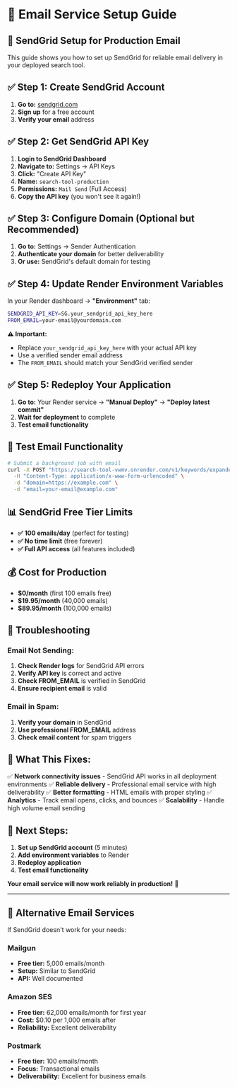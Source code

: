 # 📧 Email Service Setup Guide

## **🚀 SendGrid Setup for Production Email**

This guide shows you how to set up SendGrid for reliable email delivery in your deployed search tool.

## **✅ Step 1: Create SendGrid Account**

1. **Go to:** [sendgrid.com](https://sendgrid.com)
2. **Sign up** for a free account
3. **Verify your email** address

## **✅ Step 2: Get SendGrid API Key**

1. **Login to SendGrid Dashboard**
2. **Navigate to:** Settings → API Keys
3. **Click:** "Create API Key"
4. **Name:** `search-tool-production`
5. **Permissions:** `Mail Send` (Full Access)
6. **Copy the API key** (you won't see it again!)

## **✅ Step 3: Configure Domain (Optional but Recommended)**

1. **Go to:** Settings → Sender Authentication
2. **Authenticate your domain** for better deliverability
3. **Or use:** SendGrid's default domain for testing

## **✅ Step 4: Update Render Environment Variables**

In your Render dashboard → **"Environment"** tab:

```bash
SENDGRID_API_KEY=SG.your_sendgrid_api_key_here
FROM_EMAIL=your-email@yourdomain.com
```

**⚠️ Important:**
- Replace `your_sendgrid_api_key_here` with your actual API key
- Use a verified sender email address
- The `FROM_EMAIL` should match your SendGrid verified sender

## **✅ Step 5: Redeploy Your Application**

1. **Go to:** Your Render service → **"Manual Deploy"** → **"Deploy latest commit"**
2. **Wait for deployment** to complete
3. **Test email functionality**

## **🧪 Test Email Functionality**

```bash
# Submit a background job with email
curl -X POST "https://search-tool-vwmv.onrender.com/v1/keywords/expanded-async" \
  -H "Content-Type: application/x-www-form-urlencoded" \
  -d "domain=https://example.com" \
  -d "email=your-email@example.com"
```

## **📊 SendGrid Free Tier Limits**

- **✅ 100 emails/day** (perfect for testing)
- **✅ No time limit** (free forever)
- **✅ Full API access** (all features included)

## **💰 Cost for Production**

- **$0/month** (first 100 emails free)
- **$19.95/month** (40,000 emails)
- **$89.95/month** (100,000 emails)

## **🔧 Troubleshooting**

### **Email Not Sending:**
1. **Check Render logs** for SendGrid API errors
2. **Verify API key** is correct and active
3. **Check FROM_EMAIL** is verified in SendGrid
4. **Ensure recipient email** is valid

### **Email in Spam:**
1. **Verify your domain** in SendGrid
2. **Use professional FROM_EMAIL** address
3. **Check email content** for spam triggers

## **🎯 What This Fixes:**

✅ **Network connectivity issues** - SendGrid API works in all deployment environments
✅ **Reliable delivery** - Professional email service with high deliverability
✅ **Better formatting** - HTML emails with proper styling
✅ **Analytics** - Track email opens, clicks, and bounces
✅ **Scalability** - Handle high volume email sending

## **🚀 Next Steps:**

1. **Set up SendGrid account** (5 minutes)
2. **Add environment variables** to Render
3. **Redeploy application**
4. **Test email functionality**

**Your email service will now work reliably in production!** 🎉

---

## **🔄 Alternative Email Services**

If SendGrid doesn't work for your needs:

### **Mailgun**
- **Free tier:** 5,000 emails/month
- **Setup:** Similar to SendGrid
- **API:** Well documented

### **Amazon SES**
- **Free tier:** 62,000 emails/month for first year
- **Cost:** $0.10 per 1,000 emails after
- **Reliability:** Excellent deliverability

### **Postmark**
- **Free tier:** 100 emails/month
- **Focus:** Transactional emails
- **Deliverability:** Excellent for business emails

